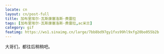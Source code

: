 ```yaml
---
locate: cn
layout: cn/post-full
title: 加布里埃尔·瓦斯康塞洛斯·费雷拉
tags: [加布里埃尔·瓦斯康塞洛斯·费雷拉,ac米兰]
category: gif
featimg: https://ws1.sinaimg.cn/large/7bb8bd97gy1fxs99hl9xfg20bo055b2b.gif
---
```


大哥们，都往后稍稍吧。